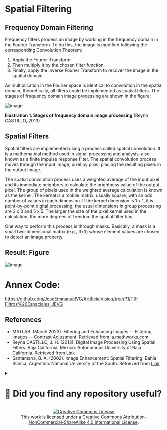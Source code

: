 <h1>Spatial Filtering</h1>

<h2>Frequency Domain Filtering</h2>
<p>Frequency filters process an image by working in the frequency domain in the Fourier Transform. To do this, the image is modified following the corresponding Convolution Theorem:</p>
<ol>
  <li>Apply the Fourier Transform.</li>
  <li>Then multiply it by the chosen filter function.</li>
  <li>Finally, apply the Inverse Fourier Transform to recover the image in the spatial domain.</li>
</ol>
<p>As multiplication in the Fourier space is identical to convolution in the spatial domain, theoretically, all filters could be implemented as spatial filters. The stages of frequency domain image processing are shown in the figure:</p>

![image](https://github.com/JoseEmmanuelVG/ArtificialVision/assets/89156254/4fd4036d-53c2-4bef-819a-aff398799859)

**Illustration 1. Stages of frequency domain image processing** (Reyna CASTILLO, 2013)



<h2>Spatial Filters</h2>
<p>Spatial filters are implemented using a process called spatial convolution. It is a mathematical method used in signal processing and analysis, also known as a finite impulse response filter. The spatial convolution process moves through the input image, pixel by pixel, placing the resulting pixels in the output image.</p>
<p>The spatial convolution process uses a weighted average of the input pixel and its immediate neighbors to calculate the brightness value of the output pixel. The group of pixels used in the weighted average calculation is known as the kernel. The kernel is a mobile matrix, usually square, with an odd number of values in each dimension. If the kernel dimension is 1 x 1, it is point-by-point digital processing; the usual dimensions in group processing are 3 x 3 and 5 x 5. The larger the size of the pixel kernel used in the calculation, the more degrees of freedom the spatial filter has.</p>
<p>One way to perform this process is through masks. Basically, a mask is a small two-dimensional matrix (e.g., 3x3) whose element values are chosen to detect an image property.</p>

<h2>Result: Figure</h2>

![image](https://github.com/JoseEmmanuelVG/ArtificialVision/assets/89156254/b25ddddd-a1ef-400d-a8ed-39cc76aeaef2)


# Annex Code:
https://github.com/JoseEmmanuelVG/ArtificialVision/tree/P1/T3-Filtros%20Espaciales_JEVG 

<h2>References</h2>
<ul>
  <li>MATLAB. (March 2023). Filtering and Enhancing Images -- Filtering Images -- Contrast Adjustment. Retrieved from <a href="https://la.mathworks.com/help/images/image-enhancement-and-restoration.html">la.mathworks.com</a></li>
  <li>Reyna CASTILLO, J. H. (2013). Digital Image Processing Using Spatial Filters. Baja California, Mexico: Autonomous University of Baja California. Retrieved from <a href="https://www.iiis.org/CDs2013/CD2013SCI/CISCI_2013/PapersPdf/CA780XP.pdf">Link</a></li>
  <li>Santamaría, B. A. (2002). Image Enhancement: Spatial Filtering. Bahía Blanca, Argentina: National University of the South. Retrieved from <a href="http://www.bibliotecacpa.org.ar/greenstone/collect/salagr/index/assoc/HASH018a/7438809c.dir/doc.pdf">Link</a></li>
</ul>


<details>
  <summary> <H1> 🌟 Did you find any repository useful? </H1></summary>
  If any project has been helpful to you, consider giving it a ⭐ star in the repository and follow my GitHub account to stay tuned for future updates! 🚀

  In addition, I am always open to suggestions, recommendations or collaborations. Feel free to [get in touch](https://www.linkedin.com/in/vazquez-galan-jose-emmanuel-664968221) if you have any questions or ideas for improving this project. I'm excited for your feedback and contributions.

  Thank you for your interest and support! 😊
</details>


<p align="center">
<a rel="license" href="http://creativecommons.org/licenses/by-nc-sa/4.0/"><img alt="Creative Commons License" style="border-width:0" src="https://i.creativecommons.org/l/by-nc-sa/4.0/88x31.png" /></a><br />This work is licensed under a <a rel="license" href="http://creativecommons.org/licenses/by-nc-sa/4.0/">Creative Commons Attribution-NonCommercial-ShareAlike 4.0 International License</a>.
</p>
